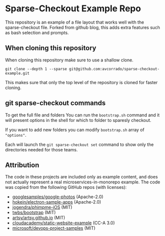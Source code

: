 # Sparse-Checkout Example Repo

This repository is an example of a file layout that works well with the sparse-checkout file. Forked from github blog, this adds extra features such as bash selection and prompts.

## When cloning this repository

When cloning this repository make sure to use a shallow clone.

```git clone --depth 1 --sparse git@github.com:avcorrado/sparse-checkout-example.git```

This makes sure that only the top level of the repository is cloned for faster cloning.

## git sparse-checkout commands

To get the full file and folders You can run the `bootstrap.sh` command and it will present options in the shell for which to folder to sparesly checkout.

If you want to add new folders you can modify `bootstrap.sh` array of `"options"`.

Each will launch the `git sparse-checkout set` command to show only the directories needed for those teams.

## Attribution

The code in these projects are included only as example content, and does not actually represent a real microservices-in-monorepo example. The code was copied from the following GitHub repos (with licenses):

* [googlesamples/google-photos](https://github.com/googlesamples/google-photos)  (Apache-2.0)
* [hokein/electron-sample-apps](https://github.com/hokein/electron-sample-apps) (Apache-2.0)
* [jogendra/phimpme-iOS](https://github.com/jogendra/phimpme-iOS) (MIT)
* [twbs/bootstrap](https://github.com/twbs/bootstrap) (MIT)
* [artsy/artsy.github.io](https://github.com/artsy/artsy.github.io) (MIT)
* [cloudacademy/static-website-example](https://github.com/cloudacademy/static-website-example) (CC-A 3.0)
* [microsoft/devops-project-samples](https://github.com/microsoft/devops-project-samples) (MIT)
